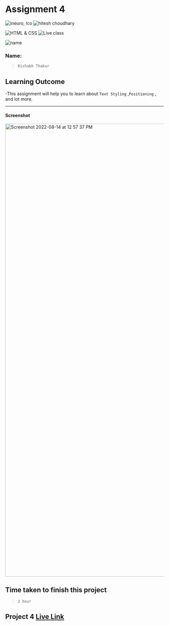 # Assignment 4

![ineuro, lco](https://img.shields.io/badge/iNeuron-LCO-green)
![hitesh choudhary](https://img.shields.io/badge/Hitesh--Choudhary-Full--stack--JS--bootcamp-red)

![HTML & CSS](https://img.shields.io/badge/HTML-CSS-orange)
![Live class](https://img.shields.io/badge/LIVE--CLASS-PROJECT--4-lightgrey)

![name](https://img.shields.io/badge/Rishabh-Thakur-lightgrey)

### Name:

> `Rishabh Thakur`



## Learning Outcome
  -This assignment will help you to learn about `Text Styling` ,`Positioning` , and lot more.

---

#### Screenshot
<img width="1440" alt="Screenshot 2022-08-14 at 12 57 37 PM" src="https://user-images.githubusercontent.com/74073486/184526904-66c2c457-cb04-475b-aad3-dfeb8da74de6.png">


## Time taken to finish this project

> `2 hour`

## Project 4 [Live Link](https://digital-marketing-home-page-ashy.vercel.app)

